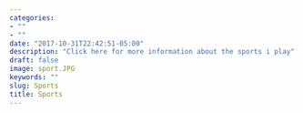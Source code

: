 ```yaml
---
categories:
- ""
- ""
date: "2017-10-31T22:42:51-05:00"
description: "Click here for more information about the sports i play"
draft: false
image: sport.JPG
keywords: ""
slug: Sports
title: Sports
---
```


